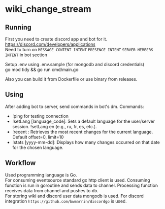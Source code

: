 # wiki_change_stream

## Running 
First you need to create discord app and bot for it. <br>
https://discord.com/developers/applications<br>
Need to turn on `MESSAGE CONTENT INTENT` `PRESENCE INTENT` `SERVER MEMBERS INTENT` in bot section<br>

Setup .env using .env.sample (for mongodb and discord credentials)<br>
go mod tidy && go run cmd/main.go<br>

Also you can build it from Dockerfile or use binary from releases.<br>

## Using
After adding bot to server, send commands in bot's dm.
Commands:
- !ping for testing connection
- !setLang [language_code]: Sets a default language for the user/server session. !setLang en (e.g., ru, fr, es, etc.).
- !recent <offset> <limit>: Retrieves the most recent changes for the current language. Default offset=0, limit=10
- !stats [yyyy-mm-dd]: Displays how many changes occurred on that date for the chosen language.

## Workflow
Used programming language is Go.<br>
For consuming eventsource standard go http client is used. Consuming function is run in goroutine and sends data to channel. Processing function receives data from channel and pushes to db.<br>
For storing wiki and discord user data mongodb is used.<db>
For discord integration `https://github.com/bwmarrin/discordgo` is used.<br>
